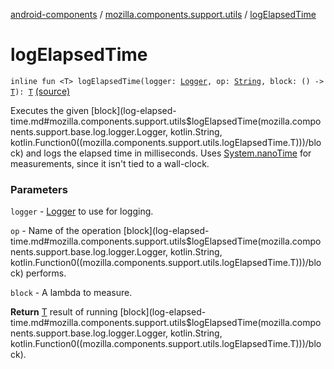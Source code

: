[android-components](../index.md) / [mozilla.components.support.utils](index.md) / [logElapsedTime](./log-elapsed-time.md)

# logElapsedTime

`inline fun <T> logElapsedTime(logger: `[`Logger`](../mozilla.components.support.base.log.logger/-logger/index.md)`, op: `[`String`](https://kotlinlang.org/api/latest/jvm/stdlib/kotlin/-string/index.html)`, block: () -> `[`T`](log-elapsed-time.md#T)`): `[`T`](log-elapsed-time.md#T) [(source)](https://github.com/mozilla-mobile/android-components/blob/master/components/support/utils/src/main/java/mozilla/components/support/utils/Performance.kt#L20)

Executes the given [block](log-elapsed-time.md#mozilla.components.support.utils$logElapsedTime(mozilla.components.support.base.log.logger.Logger, kotlin.String, kotlin.Function0((mozilla.components.support.utils.logElapsedTime.T)))/block) and logs the elapsed time in milliseconds.
Uses [System.nanoTime](https://developer.android.com/reference/java/lang/System.html#nanoTime()) for measurements, since it isn't tied to a wall-clock.

### Parameters

`logger` - [Logger](../mozilla.components.support.base.log.logger/-logger/index.md) to use for logging.

`op` - Name of the operation [block](log-elapsed-time.md#mozilla.components.support.utils$logElapsedTime(mozilla.components.support.base.log.logger.Logger, kotlin.String, kotlin.Function0((mozilla.components.support.utils.logElapsedTime.T)))/block) performs.

`block` - A lambda to measure.

**Return**
[T](log-elapsed-time.md#T) result of running [block](log-elapsed-time.md#mozilla.components.support.utils$logElapsedTime(mozilla.components.support.base.log.logger.Logger, kotlin.String, kotlin.Function0((mozilla.components.support.utils.logElapsedTime.T)))/block).

